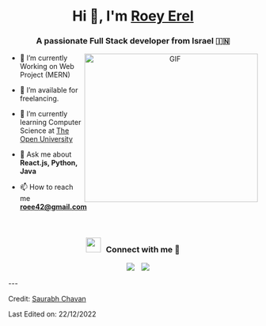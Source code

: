<h1 align="center">Hi 👋, I'm <a href="https://100rabhcsmc.github.io/Me.io/" target="blank">
Roey Erel</a></h1>
<h3 align="center">A passionate Full Stack developer from Israel &#127470;&#127475</h3>
<a target="_blank" align="center">
  <img align="right" top="500" height="300" width="350" alt="GIF" src="https://media.giphy.com/media/SWoSkN6DxTszqIKEqv/giphy.gif">
</a>

- 🌱 I’m currently Working on Web Project (MERN)

- 🤝 I’m available for freelancing.

- 🌱 I’m currently learning Computer Science at <a href="https://www.openu.ac.il/en/pages/default.aspx" target="blank">The Open University</a>

- 💬 Ask me about **React.js, Python, Java**

- 📫 How to reach me **roee42@gmail.com**
<br/>
<h3 align="center" > <img src="https://media.giphy.com/media/iY8CRBdQXODJSCERIr/giphy.gif" width="30" height="30" style="margin-right: 10px;">Connect with me 🤝 </h3>

<p align="center">

 <div align="center"  class="icons-social" style="margin-left: 10px;">
        <a style="margin-left: 10px;"  target="_blank" href="https://www.linkedin.com/in/roeyerel/">
			<img src="https://img.icons8.com/doodle/40/000000/linkedin--v2.png"></a>
        <a style="margin-left: 10px;" target="_blank" href="https://github.com/RoeyErel">
		  <img src="https://img.icons8.com/doodle/40/000000/github--v1.png"></a>
      </div>

</p>
---

Credit: [Saurabh Chavan](https://github.com/100rabhcsmc)

Last Edited on: 22/12/2022
